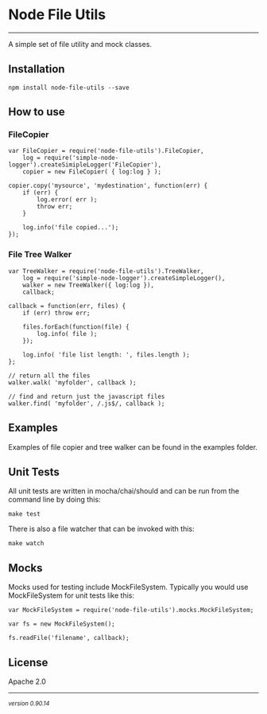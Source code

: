 # Node File Utils
- - -

A simple set of file utility and mock classes.


## Installation

    npm install node-file-utils --save


## How to use

### FileCopier

	var FileCopier = require('node-file-utils').FileCopier,
		log = require('simple-node-logger').createSimipleLogger('FileCopier'),
		copier = new FileCopier( { log:log } );
		
	copier.copy('mysource', 'mydestination', function(err) {
		if (err) {
			log.error( err );
			throw err;
		}
		
		log.info('file copied...');
	});

### File Tree Walker

	var TreeWalker = require('node-file-utils').TreeWalker,
    	log = require('simple-node-logger').createSimpleLogger(),
    	walker = new TreeWalker({ log:log }),
    	callback;
    	
    callback = function(err, files) {
    	if (err) throw err;

    	files.forEach(function(file) {
        	log.info( file );
    	}); 

    	log.info( 'file list length: ', files.length );
    };

	// return all the files
	walker.walk( 'myfolder', callback );
	
	// find and return just the javascript files
	walker.find( 'myfolder', /.js$/, callback );

## Examples

Examples of file copier and tree walker can be found in the examples folder.

## Unit Tests

All unit tests are written in mocha/chai/should and can be run from the command line by doing this:

	make test
	
There is also a file watcher that can be invoked with this:

	make watch
	
## Mocks

Mocks used for testing include MockFileSystem.  Typically you would use MockFileSystem for unit tests like this:

    var MockFileSystem = require('node-file-utils').mocks.MockFileSystem;

    var fs = new MockFileSystem();

    fs.readFile('filename', callback);

## License

Apache 2.0

- - -
<p><small><em>version 0.90.14</em></small></p>
